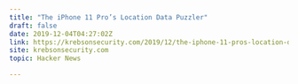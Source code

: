 ```yaml
---
title: "The iPhone 11 Pro’s Location Data Puzzler"
draft: false
date: 2019-12-04T04:27:02Z
link: https://krebsonsecurity.com/2019/12/the-iphone-11-pros-location-data-puzzler/?utm_medium=RSS&utm_source=hune
site: krebsonsecurity.com
topic: Hacker News  

---
```

